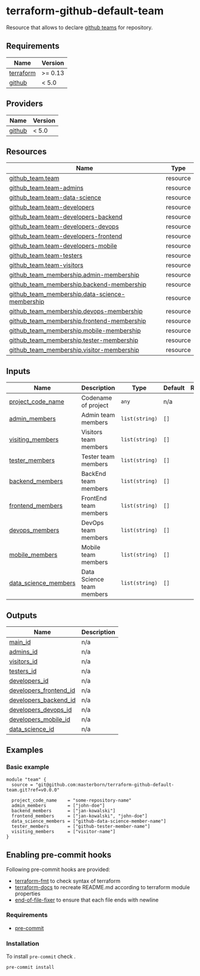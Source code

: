 # terraform-github-default-team

Resource that allows to declare [github teams](https://docs.github.com/en/organizations/organizing-members-into-teams/about-teams) for repository.

<!-- START_OF_AUTO_GENERATED_SECTION -->
## Requirements

| Name | Version |
|------|---------|
| <a name="requirement_terraform"></a> [terraform](#requirement\_terraform) | >= 0.13 |
| <a name="requirement_github"></a> [github](#requirement\_github) | < 5.0 |

## Providers

| Name | Version |
|------|---------|
| <a name="provider_github"></a> [github](#provider\_github) | < 5.0 |
## Resources

| Name | Type |
|------|------|
| [github_team.team](https://registry.terraform.io/providers/github/latest/docs/resources/team) | resource |
| [github_team.team-admins](https://registry.terraform.io/providers/github/latest/docs/resources/team) | resource |
| [github_team.team-data-science](https://registry.terraform.io/providers/github/latest/docs/resources/team) | resource |
| [github_team.team-developers](https://registry.terraform.io/providers/github/latest/docs/resources/team) | resource |
| [github_team.team-developers-backend](https://registry.terraform.io/providers/github/latest/docs/resources/team) | resource |
| [github_team.team-developers-devops](https://registry.terraform.io/providers/github/latest/docs/resources/team) | resource |
| [github_team.team-developers-frontend](https://registry.terraform.io/providers/github/latest/docs/resources/team) | resource |
| [github_team.team-developers-mobile](https://registry.terraform.io/providers/github/latest/docs/resources/team) | resource |
| [github_team.team-testers](https://registry.terraform.io/providers/github/latest/docs/resources/team) | resource |
| [github_team.team-visitors](https://registry.terraform.io/providers/github/latest/docs/resources/team) | resource |
| [github_team_membership.admin-membership](https://registry.terraform.io/providers/github/latest/docs/resources/team_membership) | resource |
| [github_team_membership.backend-membership](https://registry.terraform.io/providers/github/latest/docs/resources/team_membership) | resource |
| [github_team_membership.data-science-membership](https://registry.terraform.io/providers/github/latest/docs/resources/team_membership) | resource |
| [github_team_membership.devops-membership](https://registry.terraform.io/providers/github/latest/docs/resources/team_membership) | resource |
| [github_team_membership.frontend-membership](https://registry.terraform.io/providers/github/latest/docs/resources/team_membership) | resource |
| [github_team_membership.mobile-membership](https://registry.terraform.io/providers/github/latest/docs/resources/team_membership) | resource |
| [github_team_membership.tester-membership](https://registry.terraform.io/providers/github/latest/docs/resources/team_membership) | resource |
| [github_team_membership.visitor-membership](https://registry.terraform.io/providers/github/latest/docs/resources/team_membership) | resource |
## Inputs

| Name | Description | Type | Default | Required |
|------|-------------|------|---------|:--------:|
| <a name="input_project_code_name"></a> [project\_code\_name](#input\_project\_code\_name) | Codename of project | `any` | n/a | yes |
| <a name="input_admin_members"></a> [admin\_members](#input\_admin\_members) | Admin team members | `list(string)` | `[]` | no |
| <a name="input_visiting_members"></a> [visiting\_members](#input\_visiting\_members) | Visitors team members | `list(string)` | `[]` | no |
| <a name="input_tester_members"></a> [tester\_members](#input\_tester\_members) | Tester team members | `list(string)` | `[]` | no |
| <a name="input_backend_members"></a> [backend\_members](#input\_backend\_members) | BackEnd team members | `list(string)` | `[]` | no |
| <a name="input_frontend_members"></a> [frontend\_members](#input\_frontend\_members) | FrontEnd team members | `list(string)` | `[]` | no |
| <a name="input_devops_members"></a> [devops\_members](#input\_devops\_members) | DevOps team members | `list(string)` | `[]` | no |
| <a name="input_mobile_members"></a> [mobile\_members](#input\_mobile\_members) | Mobile team members | `list(string)` | `[]` | no |
| <a name="input_data_science_members"></a> [data\_science\_members](#input\_data\_science\_members) | Data Science team members | `list(string)` | `[]` | no |
## Outputs

| Name | Description |
|------|-------------|
| <a name="output_main_id"></a> [main\_id](#output\_main\_id) | n/a |
| <a name="output_admins_id"></a> [admins\_id](#output\_admins\_id) | n/a |
| <a name="output_visitors_id"></a> [visitors\_id](#output\_visitors\_id) | n/a |
| <a name="output_testers_id"></a> [testers\_id](#output\_testers\_id) | n/a |
| <a name="output_developers_id"></a> [developers\_id](#output\_developers\_id) | n/a |
| <a name="output_developers_frontend_id"></a> [developers\_frontend\_id](#output\_developers\_frontend\_id) | n/a |
| <a name="output_developers_backend_id"></a> [developers\_backend\_id](#output\_developers\_backend\_id) | n/a |
| <a name="output_developers_devops_id"></a> [developers\_devops\_id](#output\_developers\_devops\_id) | n/a |
| <a name="output_developers_mobile_id"></a> [developers\_mobile\_id](#output\_developers\_mobile\_id) | n/a |
| <a name="output_data_science_id"></a> [data\_science\_id](#output\_data\_science\_id) | n/a |

## Examples

### Basic example
```hcl
module "team" {
  source = "git@github.com:masterborn/terraform-github-default-team.git?ref=v0.0.0"

  project_code_name    = "some-repository-name"
  admin_members        = ["john-doe"]
  backend_members      = ["jan-kowalski"]
  frontend_members     = ["jan-kowalski", "john-doe"]
  data_science_members = ["github-data-science-member-name"]
  tester_members       = ["github-tester-member-name"]
  visiting_members     = ["visitor-name"]
}
```
<!-- END_OF_AUTO_GENERATED_SECTION -->

## Enabling pre-commit hooks

Following pre-commit hooks are provided:

- [terraform-fmt](https://github.com/antonbabenko/pre-commit-terraform#terraform_fmt) to check syntax of terraform
- [terraform-docs](https://github.com/terraform-docs/terraform-docs) to recreate README.md according to terraform module properties
- [end-of-file-fixer](https://github.com/pre-commit/pre-commit-hooks#end-of-file-fixer) to ensure that each file ends with newline

### Requirements

- [pre-commit](https://pre-commit.com/#installation)

### Installation
To install `pre-commit` check .

```bash
pre-commit install
```
